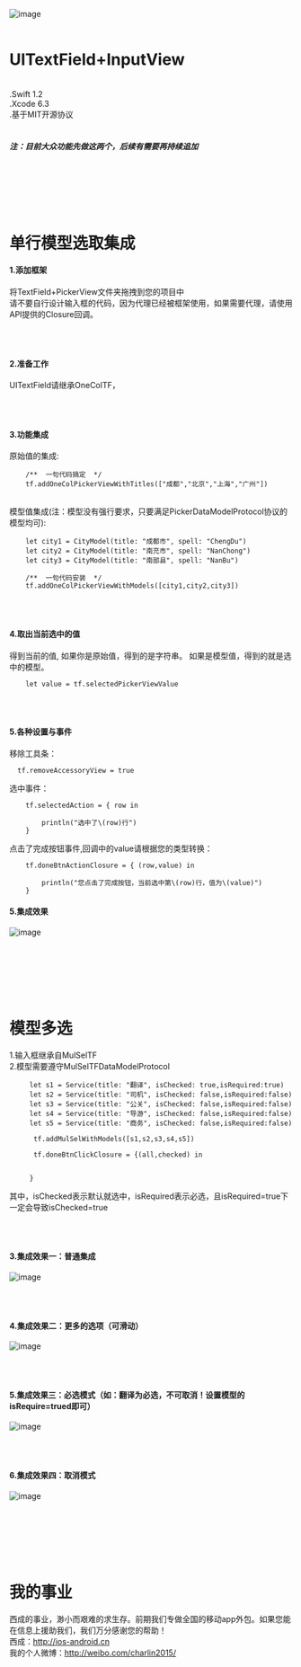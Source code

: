 ![image](https://github.com/CharlinFeng/Resource/blob/master/UITextField%2BInputView/logo.jpg)
<br/><br/>

UITextField+InputView
===============
<br/>
.Swift 1.2<br/>
.Xcode 6.3<br/>
.基于MIT开源协议<br/>

<br/>

##### 注：目前大众功能先做这两个，后续有需要再持续追加


<br/><br/><br/>
单行模型选取集成
===============

#### 1.添加框架
将TextField+PickerView文件夹拖拽到您的项目中<br/>
请不要自行设计输入框的代码，因为代理已经被框架使用，如果需要代理，请使用API提供的Closure回调。<br/>

<br/><br/>
#### 2.准备工作
UITextField请继承OneColTF，

<br/><br/>
#### 3.功能集成

原始值的集成:


        /**  一句代码搞定  */
        tf.addOneColPickerViewWithTitles(["成都","北京","上海","广州"])


<br/>
模型值集成(注：模型没有强行要求，只要满足PickerDataModelProtocol协议的模型均可):

        let city1 = CityModel(title: "成都市", spell: "ChengDu")
        let city2 = CityModel(title: "南充市", spell: "NanChong")
        let city3 = CityModel(title: "南部县", spell: "NanBu")
        
        /**  一句代码安装  */
        tf.addOneColPickerViewWithModels([city1,city2,city3])

<br/><br/>
#### 4.取出当前选中的值
得到当前的值,
如果你是原始值，得到的是字符串。
如果是模型值，得到的就是选中的模型。

        let value = tf.selectedPickerViewValue

<br/><br/>
#### 5.各种设置与事件
移除工具条：

      tf.removeAccessoryView = true

选中事件：

        tf.selectedAction = { row in
        
            println("选中了\(row)行")
        }

点击了完成按钮事件,回调中的value请根据您的类型转换：

        tf.doneBtnActionClosure = { (row,value) in
        
            println("您点击了完成按钮，当前选中第\(row)行，值为\(value)")
        }


#### 5.集成效果
![image](https://github.com/CharlinFeng/Resource/blob/master/UITextField+InputView/0.gif)





<br/><br/><br/>
模型多选
===============
1.输入框继承自MulSelTF<br/>
2.模型需要遵守MulSelTFDataModelProtocol<br/>


         let s1 = Service(title: "翻译", isChecked: true,isRequired:true)
         let s2 = Service(title: "司机", isChecked: false,isRequired:false)
         let s3 = Service(title: "公关", isChecked: false,isRequired:false)
         let s4 = Service(title: "导游", isChecked: false,isRequired:false)
         let s5 = Service(title: "商务", isChecked: false,isRequired:false)
          
          tf.addMulSelWithModels([s1,s2,s3,s4,s5])
          
          tf.doneBtnClickClosure = {(all,checked) in
            
            
         }


其中，isChecked表示默认就选中，isRequired表示必选，且isRequired=true下一定会导致isChecked=true

<br/><br/>
#### 3.集成效果一：普通集成
![image](https://github.com/CharlinFeng/Resource/blob/master/UITextField+InputView/1.gif)

<br/><br/>
#### 4.集成效果二：更多的选项（可滑动）
![image](https://github.com/CharlinFeng/Resource/blob/master/UITextField+InputView/3.gif)

<br/><br/>
#### 5.集成效果三：必选模式（如：翻译为必选，不可取消！设置模型的isRequire=trued即可）
![image](https://github.com/CharlinFeng/Resource/blob/master/UITextField+InputView/4.gif)

<br/><br/>
#### 6.集成效果四：取消模式
![image](https://github.com/CharlinFeng/Resource/blob/master/UITextField+InputView/5.gif)


<br/><br/><br/>
我的事业
===============
西成的事业，渺小而艰难的求生存。前期我们专做全国的移动app外包。如果您能在信息上援助我们，我们万分感谢您的帮助！<br/>
西成：http://ios-android.cn <br/>
我的个人微博：http://weibo.com/charlin2015/<br/>
